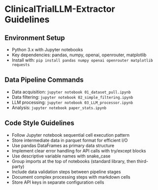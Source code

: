 # ClinicalTrialLLM-Extractor Guidelines

## Environment Setup
- Python 3.x with Jupyter notebooks
- Key dependencies: pandas, numpy, openai, openrouter, matplotlib
- Install with: `pip install pandas numpy openai openrouter matplotlib requests`

## Data Pipeline Commands
- Data acquisition: `jupyter notebook 01_dataset_pull.ipynb`
- Data filtering: `jupyter notebook 02_simple_filtering.ipynb`
- LLM processing: `jupyter notebook 03_LLM_processor.ipynb`
- Analysis: `jupyter notebook paper_stats.ipynb`

## Code Style Guidelines
- Follow Jupyter notebook sequential cell execution pattern
- Store intermediate data in parquet format for efficient I/O
- Use pandas DataFrames as primary data structure
- Implement clear error handling for API calls with try/except blocks
- Use descriptive variable names with snake_case
- Group imports at the top of notebooks (standard library, then third-party)
- Include data validation steps between pipeline stages
- Document complex processing steps with markdown cells
- Store API keys in separate configuration cells